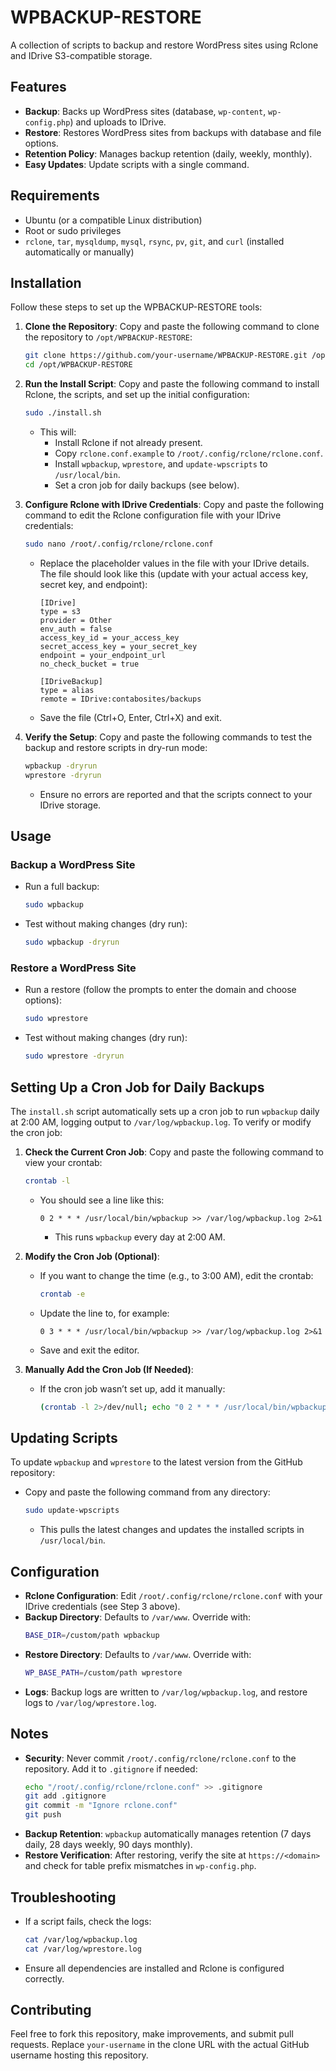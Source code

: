 # WPBACKUP-RESTORE

A collection of scripts to backup and restore WordPress sites using Rclone and IDrive S3-compatible storage.

## Features
- **Backup**: Backs up WordPress sites (database, `wp-content`, `wp-config.php`) and uploads to IDrive.
- **Restore**: Restores WordPress sites from backups with database and file options.
- **Retention Policy**: Manages backup retention (daily, weekly, monthly).
- **Easy Updates**: Update scripts with a single command.

## Requirements
- Ubuntu (or a compatible Linux distribution)
- Root or sudo privileges
- `rclone`, `tar`, `mysqldump`, `mysql`, `rsync`, `pv`, `git`, and `curl` (installed automatically or manually)

## Installation

Follow these steps to set up the WPBACKUP-RESTORE tools:

1. **Clone the Repository**:
   Copy and paste the following command to clone the repository to `/opt/WPBACKUP-RESTORE`:
   ```bash
   git clone https://github.com/your-username/WPBACKUP-RESTORE.git /opt/WPBACKUP-RESTORE
   cd /opt/WPBACKUP-RESTORE
   ```

2. **Run the Install Script**:
   Copy and paste the following command to install Rclone, the scripts, and set up the initial configuration:
   ```bash
   sudo ./install.sh
   ```
   - This will:
     - Install Rclone if not already present.
     - Copy `rclone.conf.example` to `/root/.config/rclone/rclone.conf`.
     - Install `wpbackup`, `wprestore`, and `update-wpscripts` to `/usr/local/bin`.
     - Set a cron job for daily backups (see below).

3. **Configure Rclone with IDrive Credentials**:
   Copy and paste the following command to edit the Rclone configuration file with your IDrive credentials:
   ```bash
   sudo nano /root/.config/rclone/rclone.conf
   ```
   - Replace the placeholder values in the file with your IDrive details. The file should look like this (update with your actual access key, secret key, and endpoint):
     ```plaintext
     [IDrive]
     type = s3
     provider = Other
     env_auth = false
     access_key_id = your_access_key
     secret_access_key = your_secret_key
     endpoint = your_endpoint_url
     no_check_bucket = true

     [IDriveBackup]
     type = alias
     remote = IDrive:contabosites/backups
     ```
   - Save the file (Ctrl+O, Enter, Ctrl+X) and exit.

4. **Verify the Setup**:
   Copy and paste the following commands to test the backup and restore scripts in dry-run mode:
   ```bash
   wpbackup -dryrun
   wprestore -dryrun
   ```
   - Ensure no errors are reported and that the scripts connect to your IDrive storage.

## Usage

### Backup a WordPress Site
- Run a full backup:
  ```bash
  sudo wpbackup
  ```
- Test without making changes (dry run):
  ```bash
  sudo wpbackup -dryrun
  ```

### Restore a WordPress Site
- Run a restore (follow the prompts to enter the domain and choose options):
  ```bash
  sudo wprestore
  ```
- Test without making changes (dry run):
  ```bash
  sudo wprestore -dryrun
  ```

## Setting Up a Cron Job for Daily Backups

The `install.sh` script automatically sets up a cron job to run `wpbackup` daily at 2:00 AM, logging output to `/var/log/wpbackup.log`. To verify or modify the cron job:

1. **Check the Current Cron Job**:
   Copy and paste the following command to view your crontab:
   ```bash
   crontab -l
   ```
   - You should see a line like this:
     ```plaintext
     0 2 * * * /usr/local/bin/wpbackup >> /var/log/wpbackup.log 2>&1
     ```
     - This runs `wpbackup` every day at 2:00 AM.

2. **Modify the Cron Job (Optional)**:
   - If you want to change the time (e.g., to 3:00 AM), edit the crontab:
     ```bash
     crontab -e
     ```
   - Update the line to, for example:
     ```plaintext
     0 3 * * * /usr/local/bin/wpbackup >> /var/log/wpbackup.log 2>&1
     ```
   - Save and exit the editor.

3. **Manually Add the Cron Job (If Needed)**:
   - If the cron job wasn’t set up, add it manually:
     ```bash
     (crontab -l 2>/dev/null; echo "0 2 * * * /usr/local/bin/wpbackup >> /var/log/wpbackup.log 2>&1") | crontab -
     ```

## Updating Scripts

To update `wpbackup` and `wprestore` to the latest version from the GitHub repository:

- Copy and paste the following command from any directory:
  ```bash
  sudo update-wpscripts
  ```
  - This pulls the latest changes and updates the installed scripts in `/usr/local/bin`.

## Configuration

- **Rclone Configuration**: Edit `/root/.config/rclone/rclone.conf` with your IDrive credentials (see Step 3 above).
- **Backup Directory**: Defaults to `/var/www`. Override with:
  ```bash
  BASE_DIR=/custom/path wpbackup
  ```
- **Restore Directory**: Defaults to `/var/www`. Override with:
  ```bash
  WP_BASE_PATH=/custom/path wprestore
  ```
- **Logs**: Backup logs are written to `/var/log/wpbackup.log`, and restore logs to `/var/log/wprestore.log`.

## Notes
- **Security**: Never commit `/root/.config/rclone/rclone.conf` to the repository. Add it to `.gitignore` if needed:
  ```bash
  echo "/root/.config/rclone/rclone.conf" >> .gitignore
  git add .gitignore
  git commit -m "Ignore rclone.conf"
  git push
  ```
- **Backup Retention**: `wpbackup` automatically manages retention (7 days daily, 28 days weekly, 90 days monthly).
- **Restore Verification**: After restoring, verify the site at `https://<domain>` and check for table prefix mismatches in `wp-config.php`.

## Troubleshooting
- If a script fails, check the logs:
  ```bash
  cat /var/log/wpbackup.log
  cat /var/log/wprestore.log
  ```
- Ensure all dependencies are installed and Rclone is configured correctly.

## Contributing
Feel free to fork this repository, make improvements, and submit pull requests. Replace `your-username` in the clone URL with the actual GitHub username hosting this repository.

